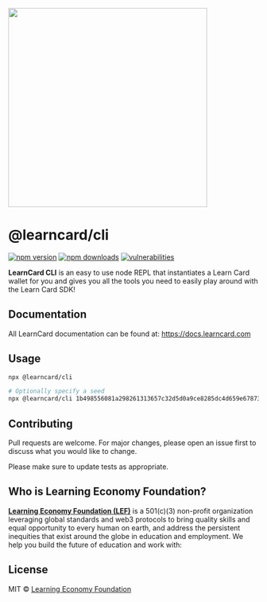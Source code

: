 [<img src="https://user-images.githubusercontent.com/2185016/176284693-4ca14052-d067-4ea5-b170-c6cd2594ee23.png" width="400"/>](image.png)

# @learncard/cli

[![npm version](https://img.shields.io/npm/v/@learncard/http-bridge)](https://www.npmjs.com/package/@learncard/cli)
[![npm downloads](https://img.shields.io/npm/dw/@learncard/http-bridge)](https://www.npmjs.com/package/@learncard/cli)
[![vulnerabilities](https://img.shields.io/snyk/vulnerabilities/npm/@learncard/http-bridge)](https://www.npmjs.com/package/@learncard/cli)

**LearnCard CLI** is an easy to use node REPL that instantiates a Learn Card wallet for you and gives
you all the tools you need to easily play around with the Learn Card SDK!

## Documentation
All LearnCard documentation can be found at:
https://docs.learncard.com

## Usage

```bash
npx @learncard/cli

# Optionally specify a seed
npx @learncard/cli 1b498556081a298261313657c32d5d0a9ce8285dc4d659e6787392207e4a7ac2
```

## Contributing
Pull requests are welcome. For major changes, please open an issue first to discuss what you would like to change.

Please make sure to update tests as appropriate.

## Who is Learning Economy Foundation?

**[Learning Economy Foundation (LEF)](https://www.learningeconomy.io)** is a 501(c)(3) non-profit organization leveraging global standards and web3 protocols to bring quality skills and equal opportunity to every human on earth, and address the persistent inequities that exist around the globe in education and employment. We help you build the future of education and work with:


## License

MIT © [Learning Economy Foundation](https://github.com/Learning-Economy-Foundation)
